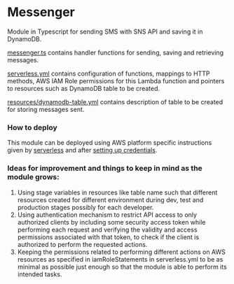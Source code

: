 # Messenger
Module in Typescript for sending SMS with SNS API and saving it in DynamoDB.

[messenger.ts](https://github.com/patelatharva/messenger/blob/master/messenger.ts) contains handler functions for sending, saving and retrieving messages.

[serverless.yml](https://github.com/patelatharva/messenger/blob/master/serverless.yml) contains configuration of functions, mappings to HTTP methods, AWS IAM Role permissions for this Lambda function and pointers to resources such as DynamoDB table to be created.

[resources/dynamodb-table.yml](https://github.com/patelatharva/messenger/blob/master/resources/dynamodb-table.yml) contains description of table to be created for storing messages sent.

### How to deploy
This module can be deployed using AWS platform specific instructions given by [serverless](https://serverless.com/framework/docs/providers/aws/guide/deploying/) and after [setting up credentials](https://serverless.com/framework/docs/providers/aws/guide/credentials/).

### Ideas for improvement and things to keep in mind as the module grows:
1. Using stage variables in resources like table name such that different resources created for different environment during dev, test and production stages possibly for each developer.
2. Using authentication mechanism to restrict API access to only authorized clients by including some security access token while performing each request and verifying the validity and access permissions associated with that token, to check if the client is authorized to perform the requested actions.
3. Keeping the permissions related to performing different actions on AWS resources as specified in iamRoleStatements in serverless.yml to be as minimal as possible just enough so that the module is able to perform its intended tasks.
